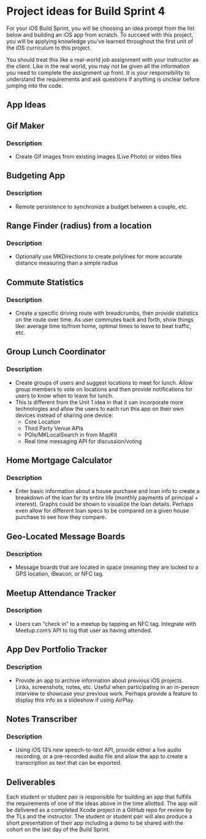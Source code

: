 # Project ideas for Build Sprint 4

For your iOS Build Sprint, you will be choosing an idea prompt from the list below and building an iOS app from scratch. To succeed with this project, you will be applying knowledge you've learned throughout the first unit of the iOS curriculum to this project.

You should treat this like a real-world job assignment with your instructor as the client. Like in the real world, you may not be given all the information you need to complete the assignment up front. It is your responsibility to understand the requirements and ask questions if anything is unclear before jumping into the code.

## App Ideas

## Gif Maker
### Description
- Create Gif images from existing images (Live Photo) or video files

## Budgeting App
### Description
- Remote persistence to synchronize a budget between a couple, etc.

## Range Finder (radius) from a location
### Description
- Optionally use MKDirections to create polylines for more accurate distance measuring than a simple radius

## Commute Statistics
### Description
- Create a specific driving route with breadcrumbs, then provide statistics on the route over time. As user commutes back and forth, show things like: average time to/from home, optimal times to leave to beat traffic, etc.

## Group Lunch Coordinator
### Description
- Create groups of users and suggest locations to meet for lunch. Allow group members to vote on locations and then provide notifications for users to know when to leave for lunch.
- This is different from the Unit 1 idea in that it can incorporate more technologies and allow the users to each run this app on their own devices instead of sharing one device:
    - Core Location
    - Third Party Venue APIs
    - POIs/MKLocalSearch in from MapKit
    - Real time messaging API for discussion/voting

## Home Mortgage Calculator
### Description
- Enter basic information about a house purchase and loan info to create a breakdown of the loan for its entire life (monthly payments of principal + interest). Graphs could be shown to visualize the loan details. Perhaps even allow for different loan specs to be compared on a given house purchase to see how they compare.

## Geo-Located Message Boards
### Description
- Message boards that are located in space (meaning they are locked to a GPS location, iBeacon, or NFC tag.

## Meetup Attendance Tracker
### Description
- Users can “check in” to a meetup by tapping an NFC tag. Integrate with Meetup.com’s API to log that user as having attended.

## App Dev Portfolio Tracker
### Description
- Provide an app to archive information about previous iOS projects. Links, screenshots, notes, etc. Useful when participating in an in-person interview to showcase your previous work. Perhaps provide a feature to display this info as a slideshow if using AirPlay.

## Notes Transcriber
### Description
- Using iOS 13’s new speech-to-text API, provide either a live audio recording, or a pre-recorded audio file and allow the app to create a transcription as text that can be exported.


## Deliverables

Each student or student pair is responsible for building an app that fulfills the requirements of one of the ideas above in the time allotted. The app will be delivered as a completed Xcode project in a GitHub repo for review by the TLs and the instructor. The student or student pair will also produce a short presentation of their app including a demo to be shared with the cohort on the last day of the Build Sprint.
